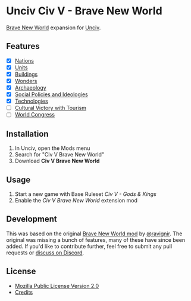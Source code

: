 # Unciv Civ V - Brave New World

[Brave New World](https://civilization.fandom.com/wiki/Civilization_V:_Brave_New_World) expansion for [Unciv](https://github.com/yairm210/Unciv).

## Features

- [x] [Nations](https://civilization.fandom.com/wiki/Civilization_V:_Brave_New_World#Civilizations_and_leaders)
- [x] [Units](https://civilization.fandom.com/wiki/Civilization_V:_Brave_New_World#Units)
- [x] [Buildings](https://civilization.fandom.com/wiki/Civilization_V:_Brave_New_World#Buildings)
- [x] [Wonders](https://civilization.fandom.com/wiki/Civilization_V:_Brave_New_World#Wonders)
- [x] [Archaeology](https://civilization.fandom.com/wiki/Civilization_V:_Brave_New_World#Archaeology)
- [x] [Social Policies and Ideologies](https://civilization.fandom.com/wiki/Civilization_V:_Brave_New_World#Social_Policies_and_Ideologies)
- [x] [Technologies](https://civilization.fandom.com/wiki/The_Internet_(Civ5))
- [ ] [Cultural Victory with Tourism](https://civilization.fandom.com/wiki/Civilization_V:_Brave_New_World#New_Cultural_Victory)
- [ ] [World Congress](https://civilization.fandom.com/wiki/Civilization_V:_Brave_New_World#World_Congress)

## Installation

1. In Unciv, open the Mods menu
2. Search for "Civ V Brave New World"
3. Download **Civ V Brave New World**

## Usage

1. Start a new game with Base Ruleset *Civ V - Gods & Kings*
2. Enable the *Civ V Brave New World* extension mod

## Development

This was based on the original [Brave New World mod](https://github.com/ravignir/Brave-New-World) by [@ravignir](https://github.com/ravignir). The original was missing a bunch of features, many of these have since been added. If you'd like to contribute further, feel free to submit any pull requests or [discuss on Discord](https://discord.com/channels/586194543280390151/1055580642806603866).

## License

- [Mozilla Public License Version 2.0](LICENSE)
- [Credits](CREDITS.md)
